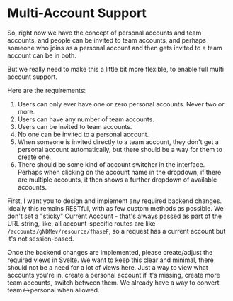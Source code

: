 # Multi-Account Support

So, right now we have the concept of personal accounts and team accounts, and people can be invited to team accounts, and perhaps someone who joins as a personal account and then gets invited to a team account can be in both.

But we really need to make this a little bit more flexible, to enable full multi account support.

Here are the requirements:

1. Users can only ever have one or zero personal accounts. Never two or more.
2. Users can have any number of team accounts.
3. Users can be invited to team accounts.
4. No one can be invited to a personal account.
5. When someone is invited directly to a team account, they don't get a personal account automatically, but there should be a way for them to create one.
6. There should be some kind of account switcher in the interface. Perhaps when clicking on the account name in the dropdown, if there are multiple accounts, it then shows a further dropdown of available accounts.

First, I want you to design and implement any required backend changes. Ideally this remains RESTful, with as few custom methods as possible. We don't set a "sticky" Current Account - that's always passed as part of the URL string, like, all account-specific routes are like `/accounts/gNDMev/resource/fhaseF`, so a request has a current account but it's not session-based.

Once the backend changes are implemented, please create/adjust the required views in Svelte. We want to keep this clear and minimal, there should not be a need for a lot of views here. Just a way to view what accounts you're in, create a personal account if it's missing, create more team accounts, switch between them. We already have a way to convert team<->personal when allowed.

